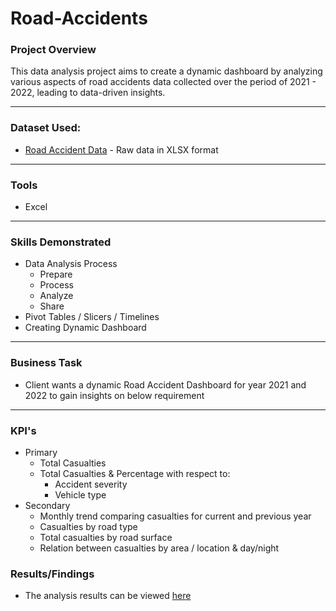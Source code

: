 # Road-Accidents

### Project Overview
This data analysis project aims to create a dynamic dashboard by analyzing various aspects of road accidents data collected over the period of 2021 - 2022, leading to data-driven insights. 

---

### Dataset Used:
* [Road Accident Data](Data-Source/) - Raw data in XLSX format

---

### Tools
* Excel

---

### Skills Demonstrated
* Data Analysis Process
    * Prepare
    * Process
    * Analyze
    * Share
* Pivot Tables / Slicers / Timelines
* Creating Dynamic Dashboard

---

### Business Task
* Client wants a dynamic Road Accident Dashboard for year 2021 and 2022 to gain insights on below requirement

---

### KPI's
* Primary
    * Total Casualties
    * Total Casualties & Percentage with respect to:
        * Accident severity
        * Vehicle type
* Secondary
    * Monthly trend comparing casualties for current and previous year
    * Casualties by road type
    * Total casualties by road surface
    * Relation between casualties by area / location & day/night

### Results/Findings
* The analysis results can be viewed [here](Results.md)